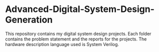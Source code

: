 # Advanced-Digital-System-Design-Generation
This repository contains my digital system design projects. Each folder contains the problem statement and the reports for the projects. The hardware description language used is System Verilog.
